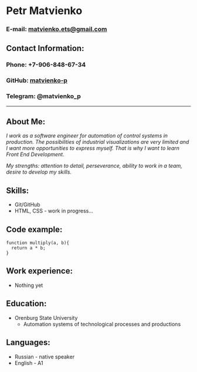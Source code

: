 # **Petr Matvienko**
### **E-mail:** matvienko.ets@gmail.com
## **Contact Information:**
### **Phone:** +7-906-848-67-34

### **GitHub:** [matvienko-p](https://github.com/matvienko-p)
### **Telegram:** @matvienko_p
***
## **About Me:**
*I work as a software engineer for automation of control systems in production.
The possibilities of industrial visualizations are very limited and I want more opportunities to express myself. That is why I want to learn Front End Development.*

*My strengths: attention to detail, perseverance, ability to work in a team, desire to develop my skills.*

## **Skills:**
* Git/GitHub
* HTML, CSS - work in progress...

## **Code example:**
```
function multiply(a, b){
  return a * b;
}
```

## **Work experience:**
* Nothing yet

## **Education:**
* Orenburg State University
    + Automation systems of technological processes and productions

## **Languages:**
* Russian - native speaker
* English - A1